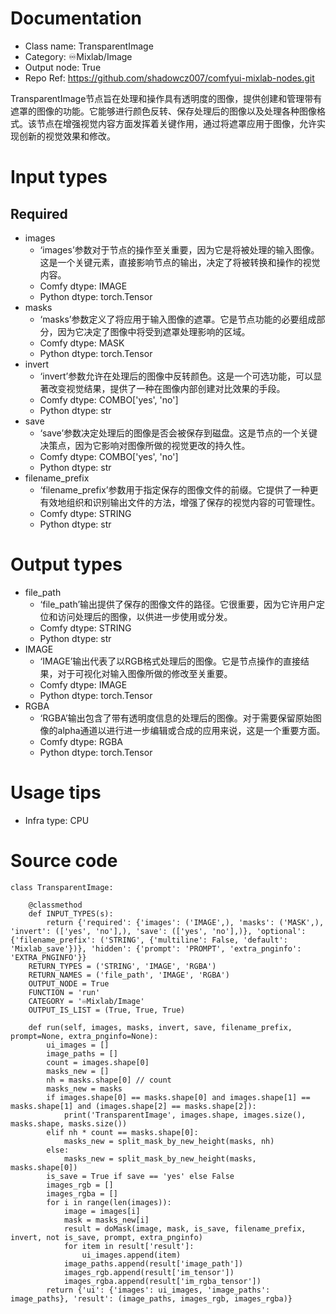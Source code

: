 # Documentation
- Class name: TransparentImage
- Category: ♾️Mixlab/Image
- Output node: True
- Repo Ref: https://github.com/shadowcz007/comfyui-mixlab-nodes.git

TransparentImage节点旨在处理和操作具有透明度的图像，提供创建和管理带有遮罩的图像的功能。它能够进行颜色反转、保存处理后的图像以及处理各种图像格式。该节点在增强视觉内容方面发挥着关键作用，通过将遮罩应用于图像，允许实现创新的视觉效果和修改。

# Input types
## Required
- images
    - ‘images’参数对于节点的操作至关重要，因为它是将被处理的输入图像。这是一个关键元素，直接影响节点的输出，决定了将被转换和操作的视觉内容。
    - Comfy dtype: IMAGE
    - Python dtype: torch.Tensor
- masks
    - ‘masks’参数定义了将应用于输入图像的遮罩。它是节点功能的必要组成部分，因为它决定了图像中将受到遮罩处理影响的区域。
    - Comfy dtype: MASK
    - Python dtype: torch.Tensor
- invert
    - ‘invert’参数允许在处理后的图像中反转颜色。这是一个可选功能，可以显著改变视觉结果，提供了一种在图像内部创建对比效果的手段。
    - Comfy dtype: COMBO['yes', 'no']
    - Python dtype: str
- save
    - ‘save’参数决定处理后的图像是否会被保存到磁盘。这是节点的一个关键决策点，因为它影响对图像所做的视觉更改的持久性。
    - Comfy dtype: COMBO['yes', 'no']
    - Python dtype: str
- filename_prefix
    - ‘filename_prefix’参数用于指定保存的图像文件的前缀。它提供了一种更有效地组织和识别输出文件的方法，增强了保存的视觉内容的可管理性。
    - Comfy dtype: STRING
    - Python dtype: str

# Output types
- file_path
    - ‘file_path’输出提供了保存的图像文件的路径。它很重要，因为它许用户定位和访问处理后的图像，以供进一步使用或分发。
    - Comfy dtype: STRING
    - Python dtype: str
- IMAGE
    - ‘IMAGE’输出代表了以RGB格式处理后的图像。它是节点操作的直接结果，对于可视化对输入图像所做的修改至关重要。
    - Comfy dtype: IMAGE
    - Python dtype: torch.Tensor
- RGBA
    - ‘RGBA’输出包含了带有透明度信息的处理后的图像。对于需要保留原始图像的alpha通道以进行进一步编辑或合成的应用来说，这是一个重要方面。
    - Comfy dtype: RGBA
    - Python dtype: torch.Tensor

# Usage tips
- Infra type: CPU

# Source code
```
class TransparentImage:

    @classmethod
    def INPUT_TYPES(s):
        return {'required': {'images': ('IMAGE',), 'masks': ('MASK',), 'invert': (['yes', 'no'],), 'save': (['yes', 'no'],)}, 'optional': {'filename_prefix': ('STRING', {'multiline': False, 'default': 'Mixlab_save'})}, 'hidden': {'prompt': 'PROMPT', 'extra_pnginfo': 'EXTRA_PNGINFO'}}
    RETURN_TYPES = ('STRING', 'IMAGE', 'RGBA')
    RETURN_NAMES = ('file_path', 'IMAGE', 'RGBA')
    OUTPUT_NODE = True
    FUNCTION = 'run'
    CATEGORY = '♾️Mixlab/Image'
    OUTPUT_IS_LIST = (True, True, True)

    def run(self, images, masks, invert, save, filename_prefix, prompt=None, extra_pnginfo=None):
        ui_images = []
        image_paths = []
        count = images.shape[0]
        masks_new = []
        nh = masks.shape[0] // count
        masks_new = masks
        if images.shape[0] == masks.shape[0] and images.shape[1] == masks.shape[1] and (images.shape[2] == masks.shape[2]):
            print('TransparentImage', images.shape, images.size(), masks.shape, masks.size())
        elif nh * count == masks.shape[0]:
            masks_new = split_mask_by_new_height(masks, nh)
        else:
            masks_new = split_mask_by_new_height(masks, masks.shape[0])
        is_save = True if save == 'yes' else False
        images_rgb = []
        images_rgba = []
        for i in range(len(images)):
            image = images[i]
            mask = masks_new[i]
            result = doMask(image, mask, is_save, filename_prefix, invert, not is_save, prompt, extra_pnginfo)
            for item in result['result']:
                ui_images.append(item)
            image_paths.append(result['image_path'])
            images_rgb.append(result['im_tensor'])
            images_rgba.append(result['im_rgba_tensor'])
        return {'ui': {'images': ui_images, 'image_paths': image_paths}, 'result': (image_paths, images_rgb, images_rgba)}
```